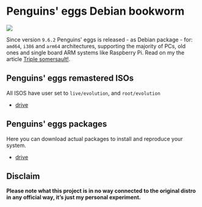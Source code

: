 # Penguins' eggs Debian bookworm
![](/img/debian.svg)

Since version `9.6.2` Penguins' eggs is released - as Debian package - for: `amd64`, `i386` and `arm64` architectures, supporting the majority of PCs, old ones and single board ARM systems like Raspberry Pi. Read on my the article [Triple somersault!](https://penguins-eggs.net/blog/triple-somersault).

## Penguins' eggs remastered ISOs
All ISOS have user set to ```live/evolution```, and ```root/evolution```

* [drive](https://drive.google.com/drive/folders/18QIqicyecLMuU1Zmb2E039gWawzZuy3e)

## Penguins' eggs packages
Here you can download actual packages to install and reproduce your system.

* [drive](https://drive.google.com/drive/folders/14s1JNNp9FW6oESWgIIPifglNB6eRbYko)

## Disclaim
__Please note what this project is in no way connected to the original distro in any official way, it’s just my personal experiment.__

